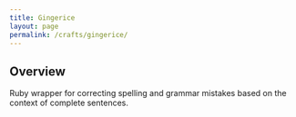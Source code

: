 ```yaml
---
title: Gingerice
layout: page
permalink: /crafts/gingerice/
---
```


## Overview

Ruby wrapper for correcting spelling and grammar mistakes based on the context of complete sentences.


